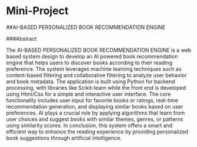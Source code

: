 # Mini-Project 

##AI-BASED PERSONALIZED BOOK RECOMMENDATION ENGINE

###Abstract

The AI-BASED PERSONALIZED BOOK RECOMMENDATION ENGINE  is a web based system design to develop an AI powered book recommendation engine that helps users to discover books according to their reading preference. The system leverages machine learning techniques such as content-based filtering and collaborative filtering to analyze user behavior and book metadata. The application is built using Python for backend processing, with libraries like Scikit-learn  while the front end is developed using Html/Css for a simple and interactive user interface. The core functionality includes user input for favorite books or ratings, real-time recommendation generation, and displaying similar books based on user preferences. AI plays a crucial role by applying algorithms that learn from user choices and suggest books with similar themes, genres, or patterns using similarity scores. In conclusion, this system offers a smart and efficient way to enhance the reading experience by providing personalized book suggestions through artificial intelligence.